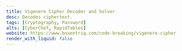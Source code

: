 ```yaml
---
title: Vigenere Cipher Decoder and Solver
desc: Decodes ciphertext.
tags: [Cryptography, Password]
alts: [CyberChef, RapidTables]
website: https://www.boxentriq.com/code-breaking/vigenere-cipher
render_with_liquid: false
---
```

